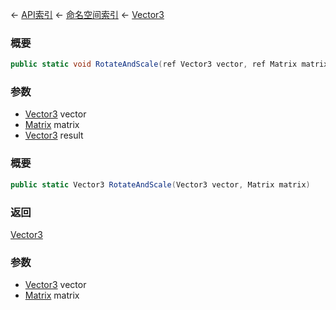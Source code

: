 ← [API索引](Api-Index) ← [命名空间索引](Namespace-Index) ← [Vector3](VRageMath.Vector3)

### 概要

```csharp
public static void RotateAndScale(ref Vector3 vector, ref Matrix matrix, out Vector3 result)
```

### 参数

* [Vector3](VRageMath.Vector3) vector
* [Matrix](VRageMath.Matrix) matrix
* [Vector3](VRageMath.Vector3) result
### 概要

```csharp
public static Vector3 RotateAndScale(Vector3 vector, Matrix matrix)
```

### 返回

[Vector3](VRageMath.Vector3)

### 参数

* [Vector3](VRageMath.Vector3) vector
* [Matrix](VRageMath.Matrix) matrix
